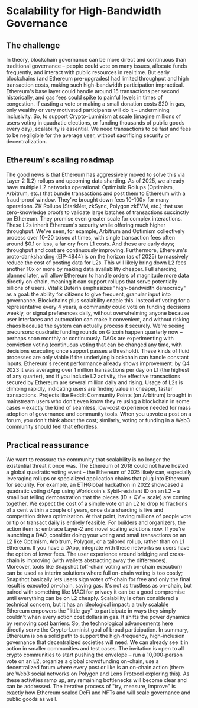 # Scalability for High-Bandwidth Governance

## The challenge
In theory, blockchain governance can be more direct and continuous than traditional governance – people could vote on many issues, allocate funds frequently, and interact with public resources in real time. But early blockchains (and Ethereum pre-upgrades) had limited throughput and high transaction costs, making such high-bandwidth participation impractical. Ethereum's base layer could handle around 15 transactions per second historically, and gas fees could spike to painful levels in times of congestion. If casting a vote or making a small donation costs $20 in gas, only wealthy or very motivated participants will do it – undermining inclusivity. So, to support Crypto-Luminism at scale (imagine millions of users voting in quadratic elections, or funding thousands of public goods every day), scalability is essential. We need transactions to be fast and fees to be negligible for the average user, without sacrificing security or decentralization.

## Ethereum's scaling roadmap
The good news is that Ethereum has aggressively moved to solve this via Layer-2 (L2) rollups and upcoming data sharding. As of 2025, we already have multiple L2 networks operational:
Optimistic Rollups (Optimism, Arbitrum, etc.) that bundle transactions and post them to Ethereum with a fraud-proof window. They've brought down fees 10-100× for many operations.
ZK Rollups (StarkNet, zkSync, Polygon zkEVM, etc.) that use zero-knowledge proofs to validate large batches of transactions succinctly on Ethereum. They promise even greater scale for complex interactions.
These L2s inherit Ethereum's security while offering much higher throughput. We've seen, for example, Arbitrum and Optimism collectively process over 10–20 tx/sec at times, with single transaction fees often around $0.1 or less, a far cry from L1 costs. And these are early days; throughput and cost are continuously improving.
Furthermore, Ethereum's proto-danksharding (EIP-4844) is on the horizon (as of 2025) to massively reduce the cost of posting data for L2s. This will likely bring down L2 fees another 10x or more by making data availability cheaper. Full sharding, planned later, will allow Ethereum to handle orders of magnitude more data directly on-chain, meaning it can support rollups that serve potentially billions of users. Vitalik Buterin emphasizes "high-bandwidth democracy" as a goal: the ability for citizens to give frequent, granular input into governance. Blockchains plus scalability enable this. Instead of voting for a representative every 4 years, a community could vote on funding decisions weekly, or signal preferences daily, without overwhelming anyone because user interfaces and automation can make it convenient, and without risking chaos because the system can actually process it securely. We're seeing precursors: quadratic funding rounds on Gitcoin happen quarterly now – perhaps soon monthly or continuously. DAOs are experimenting with conviction voting (continuous voting that can be changed any time, with decisions executing once support passes a threshold). These kinds of fluid processes are only viable if the underlying blockchain can handle constant inputs. Ethereum's recent performance already shows improvement: by Q4 2023 it was averaging over 1 million transactions per day on L1 (the highest of any quarter), and if you include L2 activity, the effective transactions secured by Ethereum are several million daily and rising. Usage of L2s is climbing rapidly, indicating users are finding value in cheaper, faster transactions. Projects like Reddit Community Points (on Arbitrum) brought in mainstream users who don't even know they're using a blockchain in some cases – exactly the kind of seamless, low-cost experience needed for mass adoption of governance and community tools. When you upvote a post on a forum, you don't think about the cost; similarly, voting or funding in a Web3 community should feel that effortless.

## Practical reassurance
We want to reassure the community that scalability is no longer the existential threat it once was. The Ethereum of 2018 could not have hosted a global quadratic voting event – the Ethereum of 2025 likely can, especially leveraging rollups or specialized application chains that plug into Ethereum for security. For example, an ETHGlobal hackathon in 2022 showcased a quadratic voting dApp using Worldcoin's Sybil-resistant ID on an L2 – a small but telling demonstration that the pieces (ID + QV + scale) are coming together. We expect the cost of a simple vote on an L2 to drop to fractions of a cent within a couple of years, once data sharding is live and competition drives optimization. At that point, having millions of people vote or tip or transact daily is entirely feasible. For builders and organizers, the action item is: embrace Layer-2 and novel scaling solutions now. If you're launching a DAO, consider doing your voting and small transactions on an L2 like Optimism, Arbitrum, Polygon, or a tailored rollup, rather than on L1 Ethereum. If you have a DApp, integrate with these networks so users have the option of lower fees. The user experience around bridging and cross-chain is improving (with wallets abstracting away the differences). Moreover, tools like Snapshot (off-chain voting with on-chain execution) can be used as interim solutions where full on-chain voting is too costly; Snapshot basically lets users sign votes off-chain for free and only the final result is executed on-chain, saving gas. It's not as trustless as on-chain, but paired with something like MACI for privacy it can be a good compromise until everything can be on L2 cheaply. Scalability is often considered a technical concern, but it has an ideological impact: a truly scalable Ethereum empowers the "little guy" to participate in ways they simply couldn't when every action cost dollars in gas. It shifts the power dynamics by removing cost barriers. So, the technological advancements here directly serve the Crypto-Luminist goal of broad participation. In summary, Ethereum is on a solid path to support the high-frequency, high-inclusion governance that decentralized societies will need. We can already see it in action in smaller communities and test cases. The invitation is open to all crypto communities to start pushing the envelope – run a 10,000-person vote on an L2, organize a global crowdfunding on-chain, use a decentralized forum where every post or like is an on-chain action (there are Web3 social networks on Polygon and Lens Protocol exploring this). As these activities ramp up, any remaining bottlenecks will become clear and can be addressed. The iterative process of "try, measure, improve" is exactly how Ethereum scaled DeFi and NFTs and will scale governance and public goods as well. 